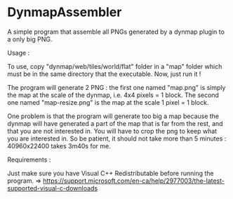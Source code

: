 # DynmapAssembler
A simple program that assemble all PNGs generated by a dynmap plugin to a only big PNG.


Usage :

To use, copy "dynmap/web/tiles/world/flat" folder in a "map" folder which must be in the same directory that the executable.
Now, just run it !

The program will generate 2 PNG : the first one named "map.png" is simply the map at the scale of the dynmap, i.e. 4x4 pixels = 1 block. The second one named "map-resize.png" is the map at the scale 1 pixel = 1 block.

One problem is that the program will generate too big a map because the dynmap will have generated a part of the map that is far from the rest, and that you are not interested in.
You will have to crop the png to keep what you are interested in. So be patient, it should not take more than 5 minutes : 40960x22400 takes 3m40s for me.


Requirements :

Just make sure you have Visual C++ Redistributable before running the program.
=> https://support.microsoft.com/en-ca/help/2977003/the-latest-supported-visual-c-downloads
